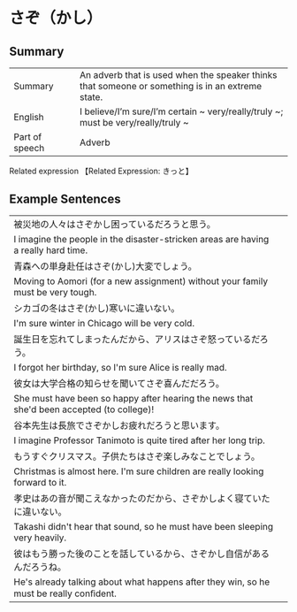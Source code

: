 # さぞ（かし）

## Summary

<table><tr>   <td>Summary<td>   <td>An adverb that is used when the speaker thinks that someone or something is in an extreme state.</td><tr><tr>   <td>English<td>   <td>I believe/I’m sure/I’m certain ~ very/really/truly ~; must be very/really/truly ~</td><tr><tr>   <td>Part of speech<td>   <td>Adverb</td><tr></table><tr>   <td>Related expression<td>   <td>【Related Expression: きっと】</td><tr></table></table>

## Example Sentences

<table><tr><td>被災地の人々はさぞかし困っているだろうと思う。<td><tr><tr><td>I imagine the people in the disaster-stricken areas are having a really hard time.<td><tr><tr><td>青森への単身赴任はさぞ(かし)大変でしょう。<td><tr><tr><td>Moving to Aomori (for a new assignment) without your family must be very tough.<td><tr><tr><td>シカゴの冬はさぞ(かし)寒いに違いない。<td><tr><tr><td>I'm sure winter in Chicago will be very cold.<td><tr><tr><td>誕生日を忘れてしまったんだから、アリスはさぞ怒っているだろう。<td><tr><tr><td>I forgot her birthday, so I'm sure Alice is really mad.<td><tr><tr><td>彼女は大学合格の知らせを聞いてさぞ喜んだだろう。<td><tr><tr><td>She must have been so happy after hearing the news that she'd been accepted (to college)!<td><tr><tr><td>谷本先生は長旅でさぞかしお疲れだろうと思います。<td><tr><tr><td>I imagine Professor Tanimoto is quite tired after her long trip.<td><tr><tr><td>もうすぐクリスマス。子供たちはさぞ楽しみなことでしょう。<td><tr><tr><td>Christmas is almost here. I'm sure children are really looking forward to it.<td><tr><tr><td>孝史はあの音が聞こえなかったのだから、さぞかしよく寝ていたに違いない。<td><tr><tr><td>Takashi didn't hear that sound, so he must have been sleeping very heavily.<td><tr><tr><td>彼はもう勝った後のことを話しているから、さぞかし自信があるんだろうね。<td><tr><tr><td>He's already talking about what happens after they win, so he must be really conﬁdent.<td><tr></table>

